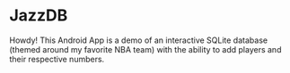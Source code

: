# JazzDB

Howdy! This Android App is a demo of an interactive SQLite database (themed around my favorite NBA team) with the ability to add players and their respective numbers. 
